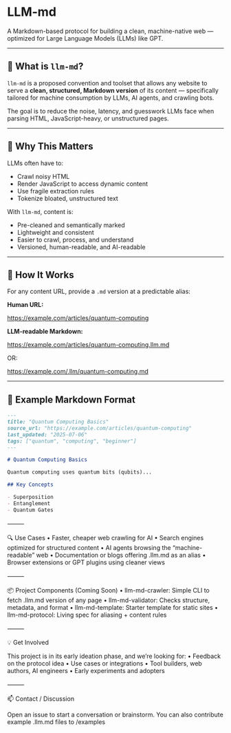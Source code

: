 # LLM-md

A Markdown-based protocol for building a clean, machine-native web — optimized for Large Language Models (LLMs) like GPT.

---

## 🧠 What is `llm-md`?

`llm-md` is a proposed convention and toolset that allows any website to serve a **clean, structured, Markdown version** of its content — specifically tailored for machine consumption by LLMs, AI agents, and crawling bots.

The goal is to reduce the noise, latency, and guesswork LLMs face when parsing HTML, JavaScript-heavy, or unstructured pages.

---

## 🚧 Why This Matters

LLMs often have to:
- Crawl noisy HTML
- Render JavaScript to access dynamic content
- Use fragile extraction rules
- Tokenize bloated, unstructured text

With `llm-md`, content is:
- Pre-cleaned and semantically marked
- Lightweight and consistent
- Easier to crawl, process, and understand
- Versioned, human-readable, and AI-readable

---

## 🔁 How It Works

For any content URL, provide a `.md` version at a predictable alias:

**Human URL:**

https://example.com/articles/quantum-computing

**LLM-readable Markdown:**

https://example.com/articles/quantum-computing.llm.md

OR:

https://example.com/.llm/quantum-computing.md

---

## 🧱 Example Markdown Format

```markdown
---
title: "Quantum Computing Basics"
source_url: "https://example.com/articles/quantum-computing"
last_updated: "2025-07-06"
tags: ["quantum", "computing", "beginner"]
---

# Quantum Computing Basics

Quantum computing uses quantum bits (qubits)...

## Key Concepts

- Superposition
- Entanglement
- Quantum Gates

```
⸻

🔍 Use Cases
• Faster, cheaper web crawling for AI
• Search engines optimized for structured content
• AI agents browsing the “machine-readable” web
• Documentation or blogs offering .llm.md as an alias
• Browser extensions or GPT plugins using cleaner views

⸻

📦 Project Components (Coming Soon)
• llm-md-crawler: Simple CLI to fetch .llm.md version of any page
• llm-md-validator: Checks structure, metadata, and format
• llm-md-template: Starter template for static sites
• llm-md-protocol: Living spec for aliasing + content rules

⸻

💡 Get Involved

This project is in its early ideation phase, and we’re looking for:
• Feedback on the protocol idea
• Use cases or integrations
• Tool builders, web authors, AI engineers
• Early experiments and adopters

⸻

📫 Contact / Discussion

Open an issue to start a conversation or brainstorm.
You can also contribute example .llm.md files to /examples
